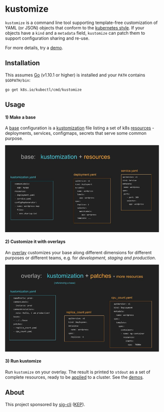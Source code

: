 # kustomize

[applied]: docs/glossary.md#apply
[base]: docs/glossary.md#base
[declarative configuration]: docs/glossary.md#declarative-application-management
[demo]: demos/README.md
[demos]: demos/README.md
[imageBase]: docs/base.jpg
[imageOverlay]: docs/overlay.jpg
[kubernetes style]: docs/glossary.md#kubernetes-style-object
[KEP]: https://github.com/kubernetes/community/pull/2132
[kustomization]: docs/glossary.md#kustomization
[overlay]: docs/glossary.md#overlay
[resources]: docs/glossary.md#resource
[sig-cli]: https://github.com/kubernetes/community/blob/master/sig-cli/README.md
[workflows]: docs/workflows.md

`kustomize` is a command line tool supporting
template-free customization of YAML (or JSON) objects
that conform to the [kubernetes style].  If your
objects have a `kind` and a `metadata` field,
`kustomize` can patch them to support configuration
sharing and re-use.

For more details, try a [demo].

## Installation

This assumes [Go](https://golang.org/) (v1.10.1 or higher)
is installed and your `PATH` contains `$GOPATH/bin`:

<!-- @installkustomize @test -->
```
go get k8s.io/kubectl/cmd/kustomize
```

## Usage

#### 1) Make a base

A [base] configuration is a [kustomization] file listing a set of
k8s [resources] - deployments, services, configmaps,
secrets that serve some common purpose.

![base image][imageBase]

#### 2) Customize it with overlays

An [overlay] customizes your base along different dimensions
for different purposes or different teams, e.g. for
_development, staging and production_.

![overlay image][imageOverlay]

#### 3) Run kustomize

Run `kustomize` on your overlay.  The result
is printed to `stdout` as a set of complete
resources, ready to be [applied] to a cluster.
See the [demos].


## About

This project sponsored by [sig-cli] ([KEP]).
